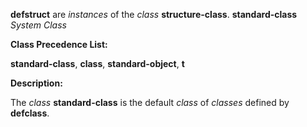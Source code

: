 **defstruct** are *instances* of the *class* **structure-class**. **standard-class** *System Class* 



**Class Precedence List:** 



**standard-class**, **class**, **standard-object**, **t** 



**Description:** 



The *class* **standard-class** is the default *class* of *classes* defined by **defclass**. 



